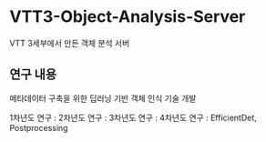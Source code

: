# VTT3-Object-Analysis-Server
VTT 3세부에서 만든 객체 분석 서버

## 연구 내용

메타데이터 구축을 위한 딥러닝 기반 객체 인식 기술 개발

1차년도 연구 :
2차년도 연구 :
3차년도 연구 :
4차년도 연구 : EfficientDet, Postprocessing